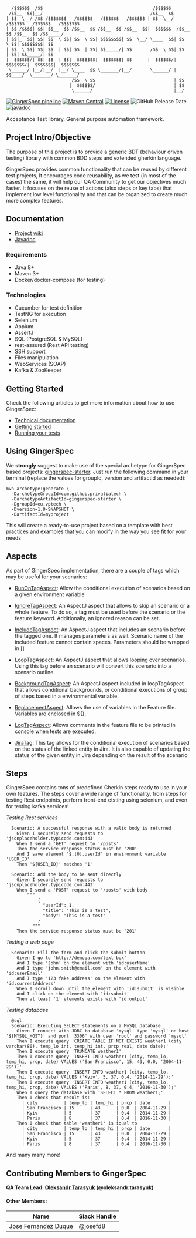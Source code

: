 ```  
  
  /$$$$$$  /$$                                          /$$$$$$                               
 /$$__  $$|__/                                         /$$__  $$                              
| $$  \__/ /$$ /$$$$$$$   /$$$$$$   /$$$$$$   /$$$$$$ | $$  \__/  /$$$$$$   /$$$$$$   /$$$$$$$
| $$ /$$$$| $$| $$__  $$ /$$__  $$ /$$__  $$ /$$__  $$|  $$$$$$  /$$__  $$ /$$__  $$ /$$_____/
| $$|_  $$| $$| $$  \ $$| $$  \ $$| $$$$$$$$| $$  \__/ \____  $$| $$  \ $$| $$$$$$$$| $$      
| $$  \ $$| $$| $$  | $$| $$  | $$| $$_____/| $$       /$$  \ $$| $$  | $$| $$_____/| $$      
|  $$$$$$/| $$| $$  | $$|  $$$$$$$|  $$$$$$$| $$      |  $$$$$$/| $$$$$$$/|  $$$$$$$|  $$$$$$$
 \______/ |__/|__/  |__/ \____  $$ \_______/|__/       \______/ | $$____/  \_______/ \_______/
                         /$$  \ $$                              | $$                          
                        |  $$$$$$/                              | $$                          
                         \______/                               |__/ 
```

[![GingerSpec pipeline](https://github.com/veepee-oss/gingerspec/actions/workflows/maven-build.yml/badge.svg)](https://github.com/veepee-oss/gingerspec/actions/workflows/maven-build.yml)
[![Maven Central](https://maven-badges.herokuapp.com/maven-central/com.github.privaliatech/gingerspec/badge.svg)](https://maven-badges.herokuapp.com/maven-central/com.github.privaliatech/gingerspec)
[![License](https://img.shields.io/badge/License-ISC-blue.svg)](https://opensource.org/licenses/ISC)
![GitHub Release Date](https://img.shields.io/github/release-date/veepee-oss/gingerspec)
[![javadoc](https://javadoc.io/badge2/com.github.privaliatech/gingerspec/javadoc.svg)](https://javadoc.io/doc/com.github.privaliatech/gingerspec)

Acceptance Test library. General purpose automation framework.

## Project Intro/Objective
The purpose of this project is to provide a generic BDT (behaviour driven testing) library with common BDD steps and extended gherkin language.

GingerSpec provides common functionality that can be reused by different test projects, It encourages code reusability, as we test (in most of the cases) the same, it will help our QA Community to get our objectives much faster. It focuses on the reuse of actions (also steps or key tabs) that implement low level functionality and that can be organized to create much more complex features.

## Documentation
* [Project wiki](https://github.com/veepee-oss/gingerspec/wiki)
* [Javadoc](https://javadoc.io/doc/com.github.privaliatech/gingerspec/latest/index.html)  

### Requirements
* Java 8+
* Maven 3+
* Docker/docker-compose (for testing)


### Technologies
* Cucumber for test definition   
* TestNG for execution    
* Selenium
* Appium     
* AssertJ
* SQL (PostgreSQL & MySQL)
* rest-assured (Rest API testing)
* SSH support
* Files manipulation
* WebServices (SOAP)
* Kafka & ZooKeeper


## Getting Started

Check the following articles to get more information about how to use GingerSpec:

* [Technical documentation](https://github.com/veepee-oss/gingerspec/wiki/Technical-documentation)
* [Getting started](https://github.com/veepee-oss/gingerspec/wiki/Getting-started)  
* [Running your tests](https://github.com/veepee-oss/gingerspec/wiki/Running-your-tests)


## Using GingerSpec

We **strongly** suggest to make use of the special archetype for GingerSpec based projects: [gingerspec-starter](https://github.com/PrivaliaTech/gingerspec-starter). Just run the following command in your terminal (replace the values for groupId, version and artifactId as needed):

``` 
mvn archetype:generate \
  -DarchetypeGroupId=com.github.privaliatech \
  -DarchetypeArtifactId=gingerspec-starter \
  -DgroupId=eu.vptech \
  -Dversion=1.0-SNAPSHOT \
  -DartifactId=myproject
``` 

This will create a ready-to-use project based on a template with best practices and examples that you can modify in the way you see fit for your needs


## Aspects  
  
As part of GingerSpec implementation, there are a couple of tags which may be useful for your scenarios:  
  
- [RunOnTagAspect](https://github.com/veepee-oss/gingerspec/wiki/Gherkin-tags#runonenv-tag):  Allow the conditional execution of scenarios based on a given environment variable
  
- [IgnoreTagAspect](https://github.com/veepee-oss/gingerspec/wiki/Gherkin-tags#ignore-tag): An AspectJ aspect that allows to skip an scenario or a whole feature. To do so, a tag must be used before the scenario or the feature keyword. Additionally, an ignored reason can be set.  
  
- [IncludeTagAspect](https://github.com/veepee-oss/gingerspec/wiki/Gherkin-tags#include-tag): An AspectJ aspect that includes an scenario before the tagged one. It manages parameters as well. Scenario name of the included feature cannot contain spaces. Parameters should be wrapped in []  

- [LoopTagAspect](https://github.com/veepee-oss/gingerspec/wiki/Gherkin-tags#loop-tag): An AspectJ aspect that allows looping over scenarios. Using this tag before an scenario will convert this scenario into a scenario outline.
  
- [BackgroundTagAspect](https://github.com/veepee-oss/gingerspec/wiki/Gherkin-tags#background-tag): An AspectJ aspect included in loopTagAspect that allows conditional backgrounds, or conditional executions of group of steps based in a environmental variable.

- [ReplacementAspect](https://github.com/veepee-oss/gingerspec/wiki/Gherkin-variables): Allows the use of variables in the Feature file. Variables are enclosed in ${}.
  
- [LogTagAspect](https://github.com/veepee-oss/gingerspec/wiki/Gherkin-tags#log-tag): Allows comments in the feature file to be printed in console when tests are executed.

- [JiraTag](https://github.com/veepee-oss/gingerspec/wiki/Gherkin-tags#jira-tag): This tag allows for the conditional execution of scenarios based on the status of the linked entity in Jira. It is also capable of updating the status of the given entity in Jira depending on the result of the scenario
  
  
## Steps

GingerSpec contains tons of predefined Gherkin steps ready to use in your own features. The steps cover a wide range of functionality, from steps for testing Rest endpoints, perform front-end etsting using selenium, and even for testing kafka services!


_Testing Rest services_
```
  Scenario: A successful response with a valid body is returned
    Given I securely send requests to 'jsonplaceholder.typicode.com:443'
    When I send a 'GET' request to '/posts'
    Then the service response status must be '200'
    And I save element '$.[0].userId' in environment variable 'USER_ID'
    Then '${USER_ID}' matches '1'
    
  Scenario: Add the body to be sent directly
    Given I securely send requests to 'jsonplaceholder.typicode.com:443'
    When I send a 'POST' request to '/posts' with body
        """
            {
              "userId": 1,
              "title": "This is a test",
              "body": "This is a test"
            }
          """
    Then the service response status must be '201'
```


_Testing a web page_
```
  Scenario: Fill the form and click the submit button
    Given I go to 'http://demoqa.com/text-box'
    And I type 'John' on the element with 'id:userName'
    And I type 'john.smith@email.com' on the element with 'id:userEmail'
    And I type '123 fake address' on the element with 'id:currentAddress'
    When I scroll down until the element with 'id:submit' is visible
    And I click on the element with 'id:submit'
    Then at least '1' elements exists with 'id:output'
```

_Testing database_
```
  @sql
  Scenario: Executing SELECT statements on a MySQL database
    Given I connect with JDBC to database 'mysql' type 'mysql' on host '${MYSQL_HOST}' and port '3306' with user 'root' and password 'mysql'
    Then I execute query 'CREATE TABLE IF NOT EXISTS weather1 (city varchar(80), temp_lo int, temp_hi int, prcp real, date date);'
    Then I execute query 'TRUNCATE weather1'
    Then I execute query 'INSERT INTO weather1 (city, temp_lo, temp_hi, prcp, date) VALUES ('San Francisco', 15, 43, 0.0, '2004-11-29');'
    Then I execute query 'INSERT INTO weather1 (city, temp_lo, temp_hi, prcp, date) VALUES ('Kyiv', 5, 37, 0.4, '2014-11-29');'
    Then I execute query 'INSERT INTO weather1 (city, temp_lo, temp_hi, prcp, date) VALUES ('Paris', 8, 37, 0.4, '2016-11-30');'
    When I query the database with 'SELECT * FROM weather1;'
    Then I check that result is:
      | city          | temp_lo | temp_hi | prcp | date       |
      | San Francisco | 15      | 43      | 0.0  | 2004-11-29 |
      | Kyiv          | 5       | 37      | 0.4  | 2014-11-29 |
      | Paris         | 8       | 37      | 0.4  | 2016-11-30 |
    Then I check that table 'weather1' is iqual to
      | city          | temp_lo | temp_hi | prcp | date       |
      | San Francisco | 15      | 43      | 0.0  | 2004-11-29 |
      | Kyiv          | 5       | 37      | 0.4  | 2014-11-29 |
      | Paris         | 8       | 37      | 0.4  | 2016-11-30 |

```
  

And many many more!  

  
## Contributing Members to GingerSpec

**QA Team Lead: [Oleksandr Tarasyuk](https://github.com/alejandro2003) (@oleksandr.tarasyuk)**

#### Other Members:

|Name     |  Slack Handle   | 
|---------|-----------------|
|[Jose Fernandez Duque](https://github.com/josefd8)| @josefd8        |
